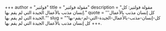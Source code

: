 +++
author = "فولتير"
title = "مقولة فولتير"
description = "مقولة فولتير: كل إنسان مذنب بالأعمال الجيدة التي لم يقم بها."
quote = '''كل إنسان مذنب بالأعمال الجيدة التي لم يقم بها.'''
slug = "كل-إنسان-مذنب-بالأعمال-الجيدة-التي-لم-يقم-بها"
+++
كل إنسان مذنب بالأعمال الجيدة التي لم يقم بها.
